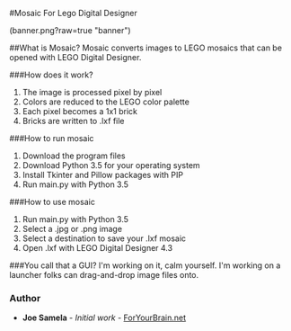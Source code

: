 #Mosaic For Lego Digital Designer

(banner.png?raw=true "banner")

##What is Mosaic?
Mosaic converts images to LEGO mosaics that can be opened with LEGO Digital Designer.

###How does it work?
  1. The image is processed pixel by pixel
  2. Colors are reduced to the LEGO color palette
  3. Each pixel becomes a 1x1 brick
  4. Bricks are written to .lxf file

###How to run mosaic
  1. Download the program files
  2. Download Python 3.5 for your operating system
  3. Install Tkinter and Pillow packages with PIP
  4. Run main.py with Python 3.5

###How to use mosaic
  1. Run main.py with Python 3.5
  2. Select a .jpg or .png image
  3. Select a destination to save your .lxf mosaic
  4. Open .lxf with LEGO Digital Designer 4.3

###You call that a GUI?
  I'm working on it, calm yourself. I'm working on a launcher folks can drag-and-drop image files onto.

### Author
* **Joe Samela** - *Initial work* - [ForYourBrain.net](https://www.ForYourBrain.net)

